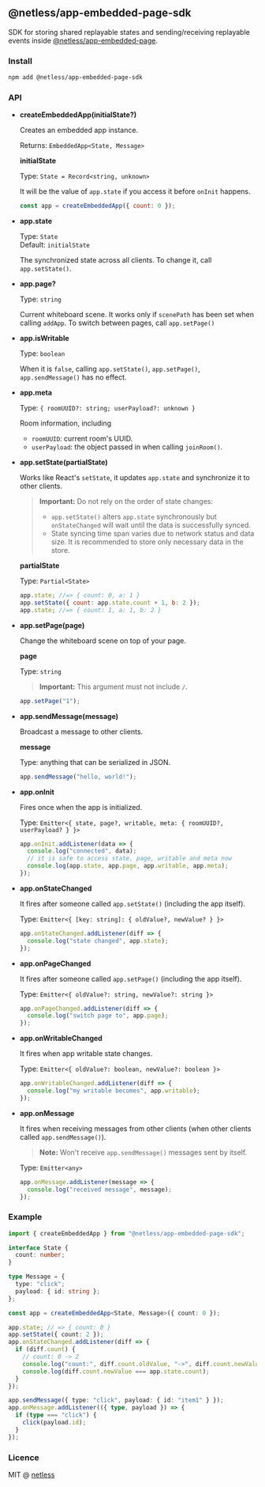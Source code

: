 ## @netless/app-embedded-page-sdk

SDK for storing shared replayable states and sending/receiving replayable events inside [@netless/app-embedded-page](https://github.com/netless-io/netless-app/tree/master/packages/app-embedded-page).

### Install

```bash
npm add @netless/app-embedded-page-sdk
```

### API

- **createEmbeddedApp(initialState?)**

  Creates an embedded app instance.

  Returns: `EmbeddedApp<State, Message>`

  **initialState**

  Type: `State = Record<string, unknown>`

  It will be the value of `app.state` if you access it before `onInit` happens.

  ```js
  const app = createEmbeddedApp({ count: 0 });
  ```

- **app.state**

  Type: `State`\
  Default: `initialState`

  The synchronized state across all clients. To change it, call `app.setState()`.

- **app.page?**

  Type: `string`

  Current whiteboard scene. It works only if `scenePath` has been set when calling `addApp`.
  To switch between pages, call `app.setPage()`

- **app.isWritable**

  Type: `boolean`

  When it is `false`, calling `app.setState()`, `app.setPage()`, `app.sendMessage()` has no effect.

- **app.meta**

  Type: `{ roomUUID?: string; userPayload?: unknown }`

  Room information, including

  - `roomUUID`: current room's UUID.
  - `userPayload`: the object passed in when calling `joinRoom()`.

- **app.setState(partialState)**

  Works like React's `setState`, it updates `app.state` and synchronize it to other clients.

  > **Important:** Do not rely on the order of state changes:
  >
  > - `app.setState()` alters `app.state` synchronously but `onStateChanged` will wait until the data is successfully synced.
  > - State syncing time span varies due to network status and data size. It is recommended to store only necessary data in the store.

  **partialState**

  Type: `Partial<State>`

  ```js
  app.state; //=> { count: 0, a: 1 }
  app.setState({ count: app.state.count + 1, b: 2 });
  app.state; //=> { count: 1, a: 1, b: 2 }
  ```

- **app.setPage(page)**

  Change the whiteboard scene on top of your page.

  **page**

  Type: `string`

  > **Important:** This argument must not include `/`.

  ```js
  app.setPage("1");
  ```

- **app.sendMessage(message)**

  Broadcast a message to other clients.

  **message**

  Type: anything that can be serialized in JSON.

  ```js
  app.sendMessage("hello, world!");
  ```

- **app.onInit**

  Fires once when the app is initialized.

  Type: `Emitter<{ state, page?, writable, meta: { roomUUID?, userPayload? } }>`

  ```js
  app.onInit.addListener(data => {
    console.log("connected", data);
    // it is safe to access state, page, writable and meta now
    console.log(app.state, app.page, app.writable, app.meta);
  });
  ```

- **app.onStateChanged**

  It fires after someone called `app.setState()` (including the app itself).

  Type: `Emitter<{ [key: string]: { oldValue?, newValue? } }>`

  ```js
  app.onStateChanged.addListener(diff => {
    console.log("state changed", app.state);
  });
  ```

- **app.onPageChanged**

  It fires after someone called `app.setPage()` (including the app itself).

  Type: `Emitter<{ oldValue?: string, newValue?: string }>`

  ```js
  app.onPageChanged.addListener(diff => {
    console.log("switch page to", app.page);
  });
  ```

- **app.onWritableChanged**

  It fires when app writable state changes.

  Type: `Emitter<{ oldValue?: boolean, newValue?: boolean }>`

  ```js
  app.onWritableChanged.addListener(diff => {
    console.log("my writable becomes", app.writable);
  });
  ```

- **app.onMessage**

  It fires when receiving messages from other clients (when other clients called `app.sendMessage()`).

  > **Note:** Won't receive `app.sendMessage()` messages sent by itself.

  Type: `Emitter<any>`

  ```js
  app.onMessage.addListener(message => {
    console.log("received message", message);
  });
  ```

### Example

```ts
import { createEmbeddedApp } from "@netless/app-embedded-page-sdk";

interface State {
  count: number;
}

type Message = {
  type: "click";
  payload: { id: string };
};

const app = createEmbeddedApp<State, Message>({ count: 0 });

app.state; // => { count: 0 }
app.setState({ count: 2 });
app.onStateChanged.addListener(diff => {
  if (diff.count) {
    // count: 0 -> 2
    console.log("count:", diff.count.oldValue, "->", diff.count.newValue);
    console.log(diff.count.newValue === app.state.count);
  }
});

app.sendMessage({ type: "click", payload: { id: "item1" } });
app.onMessage.addListener(({ type, payload }) => {
  if (type === "click") {
    click(payload.id);
  }
});
```

### Licence

MIT @ [netless](https://github.com/netless-io)
